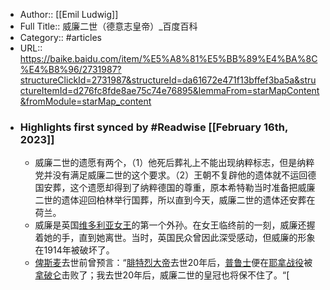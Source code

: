 - Author:: [[Emil Ludwig]]
- Full Title:: 威廉二世（德意志皇帝）_百度百科
- Category:: #articles
- URL:: https://baike.baidu.com/item/%E5%A8%81%E5%BB%89%E4%BA%8C%E4%B8%96/2731987?structureClickId=2731987&structureId=da61672e471f13bffef3ba5a&structureItemId=d276fc8fde8ae75c74e76895&lemmaFrom=starMapContent&fromModule=starMap_content
- ### Highlights first synced by #Readwise [[February 16th, 2023]]
    - 威廉二世的遗愿有两个，（1）他死后葬礼上不能出现纳粹标志，但是纳粹党并没有满足威廉二世的这个要求。（2）王朝不复辟他的遗体就不运回德国安葬，这个遗愿却得到了纳粹德国的尊重，原本希特勒当时准备把威廉二世的遗体迎回柏林举行国葬，所以直到今天，威廉二世的遗体还安葬在荷兰。
    - 威廉是英国[维多利亚女王](/item/%E7%BB%B4%E5%A4%9A%E5%88%A9%E4%BA%9A%E5%A5%B3%E7%8E%8B?fromModule=lemma_inlink)的第一个外孙。在女王临终前的一刻，威廉还握着她的手，直到她离世。当时，英国民众曾因此深受感动，但威廉的形象在1914年被破坏了。
    - [俾斯麦](/item/%E4%BF%BE%E6%96%AF%E9%BA%A6?fromModule=lemma_inlink)去世前曾预言：“[腓特烈大帝](/item/%E8%85%93%E7%89%B9%E7%83%88%E5%A4%A7%E5%B8%9D?fromModule=lemma_inlink)去世20年后，[普鲁士](/item/%E6%99%AE%E9%B2%81%E5%A3%AB?fromModule=lemma_inlink)便在[耶拿战役](/item/%E8%80%B6%E6%8B%BF%E6%88%98%E5%BD%B9?fromModule=lemma_inlink)被[拿破仑](/item/%E6%8B%BF%E7%A0%B4%E4%BB%91?fromModule=lemma_inlink)击败了；我去世20年后，威廉二世的皇冠也将保不住了。“[
